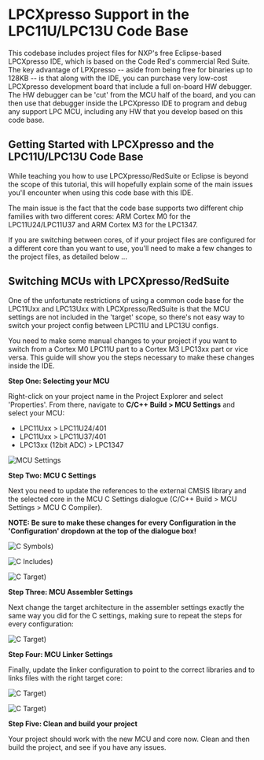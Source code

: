 # LPCXpresso Support in the LPC11U/LPC13U Code Base #

This codebase includes project files for NXP's free Eclipse-based LPCXpresso IDE, which is based on the Code Red's commercial Red Suite.  The key advantage of LPXpresso -- aside from being free for binaries up to 128KB -- is that along with the IDE, you can purchase very low-cost LPCXpresso development board that include a full on-board HW debugger.  The HW debugger can be 'cut' from the MCU half of the board, and you can then use that debugger inside the LPCXpresso IDE to program and debug any support LPC MCU, including any HW that you develop based on this code base.


## Getting Started with LPCXpresso and the LPC11U/LPC13U Code Base ##

While teaching you how to use LPCXpresso/RedSuite or Eclipse is beyond the scope of this tutorial, this will hopefully explain some of the main issues you'll encounter when using this code base with this IDE.

The main issue is the fact that the code base supports two different chip families with two different cores: ARM Cortex M0 for the LPC11U24/LPC11U37 and ARM Cortex M3 for the LPC1347.

If you are switching between cores, of if your project files are configured for a different core than you want to use, you'll need to make a few changes to the project files, as detailed below ...

## Switching MCUs with LPCXpresso/RedSuite ##

One of the unfortunate restrictions of using a common code base for the LPC11Uxx and LPC13Uxx with LPCXpresso/RedSuite is that the MCU settings are not included in the 'target' scope, so there's not easy way to switch your project config between LPC11U and LPC13U configs.

You need to make some manual changes to your project if you want to switch from a Cortex M0 LPC11U part to a Cortex M3 LPC13xx part or vice versa. This guide will show you the steps necessary to make these changes inside the IDE.

**Step One: Selecting your MCU**

Right-click on your project name in the Project Explorer and select 'Properties'.  From there, navigate to **C/C++ Build > MCU Settings** and select your MCU:

- LPC11Uxx > LPC11U24/401
- LPC11Uxx > LPC11U37/401
- LPC13xx (12bit ADC) > LPC1347

![MCU Settings](images/CodeRed_SwitchMCU_MCUSelection.PNG?raw=true)

**Step Two: MCU C Settings**

Next you need to update the references to the external CMSIS library and the selected core in the MCU C Settings dialogue (C/C++ Build > MCU Settings > MCU C Compiler).

**NOTE: Be sure to make these changes for every Configuration in the 'Configuration' dropdown at the top of the dialogue box!**

![C Symbols](images/CodeRed_SwitchMCU_C_Symbols.PNG?raw=true))

![C Includes](images/CodeRed_SwitchMCU_C_Includes.PNG?raw=true))

![C Target](images/CodeRed_SwitchMCU_C_Target.PNG?raw=true))

**Step Three: MCU Assembler Settings**

Next change the target architecture in the assembler settings exactly the same way you did for the C settings, making sure to repeat the steps for every configuration:

![C Target](images/CodeRed_SwitchMCU_ASM_Target.PNG?raw=true))

**Step Four: MCU Linker Settings**

Finally, update the linker configuration to point to the correct libraries and to links files with the right target core:

![C Target](images/CodeRed_SwitchMCU_Linker_Libs.PNG?raw=true))

![C Target](images/CodeRed_SwitchMCU_Linker_Target.PNG?raw=true))

**Step Five: Clean and build your project**

Your project should work with the new MCU and core now.  Clean and then build the project, and see if you have any issues.
